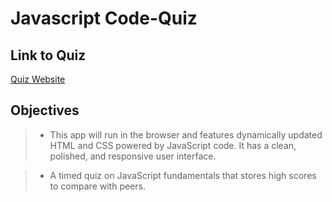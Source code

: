 # Javascript Code-Quiz

## Link to Quiz
[Quiz Website](https://gianfrancodev.github.io/Code-Quiz/)

## Objectives
> * This app will run in the browser and features dynamically updated HTML and CSS powered by JavaScript code. It has a clean, polished, and responsive user interface.

> * A timed quiz on JavaScript fundamentals that stores high scores to compare with peers.
